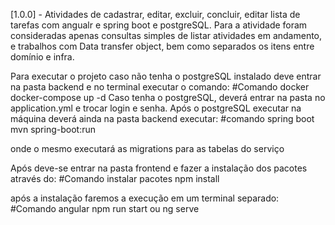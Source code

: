 [1.0.0] - Atividades de cadastrar, editar, excluir, concluir, editar lista de tarefas com angualr e spring boot e postgreSQL.
Para a atividade foram consideradas apenas consultas simples de listar atividades em andamento, e trabalhos com Data transfer object, bem como separados os itens entre domínio e infra.

Para executar o projeto caso não tenha o postgreSQL instalado deve entrar na pasta backend e no terminal executar o comando:
   #Comando docker
   docker-compose up -d
Caso tenha o postgreSQL, deverá entrar na pasta no application.yml e trocar login e senha.
Após o postgreSQL executar na máquina deverá ainda na pasta backend executar:
#comando spring boot
mvn spring-boot:run

onde o mesmo executará as migrations para as tabelas do serviço

Após deve-se entrar na pasta frontend e fazer a instalação dos pacotes através do:
#Comando instalar pacotes
npm install

após a instalação faremos a execução em um terminal separado:
#Comando angular
npm run start
ou
ng serve
